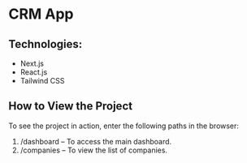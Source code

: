 # CRM App

## Technologies:

* Next.js
* React.js
* Tailwind CSS

## How to View the Project

To see the project in action, enter the following paths in the browser:

1. /dashboard – To access the main dashboard.
2. /companies – To view the list of companies.
